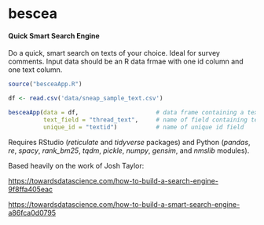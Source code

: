 # bescea
#### Quick Smart Search Engine

Do a quick, smart search on texts of your choice. Ideal for survey comments. Input data should be an R data frmae with one id column and one text column.

```r
source("besceaApp.R")

df <- read.csv('data/sneap_sample_text.csv')

besceaApp(data = df,                      # data frame containing a text field and a unique id field 
          text_field = "thread_text",     # name of field containing text data
          unique_id = "textid")           # name of unique id field
```

Requires RStudio (*reticulate* and *tidyverse* packages) and Python (*pandas*, *re*, *spacy*, *rank_bm25*, *tqdm*, *pickle*, *numpy*, *gensim*, and *nmslib* modules). 

Based heavily on the work of Josh Taylor:

https://towardsdatascience.com/how-to-build-a-search-engine-9f8ffa405eac

https://towardsdatascience.com/how-to-build-a-smart-search-engine-a86fca0d0795

